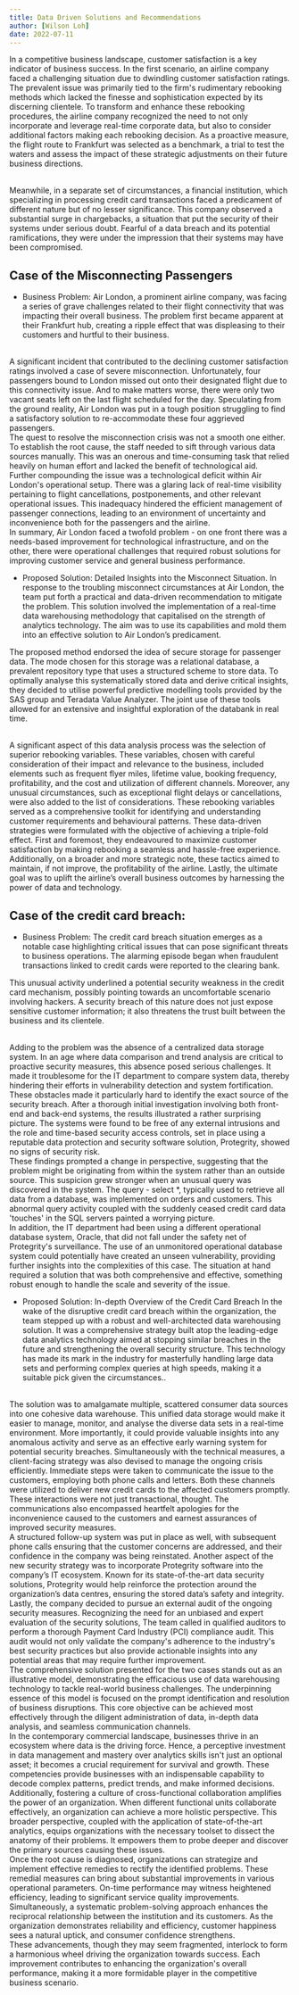 ```yaml
---
title: Data Driven Solutions and Recommendations
author: [Wilson Loh]
date: 2022-07-11
---
```


In a competitive business landscape, customer satisfaction is a key indicator of business success. In the first scenario, an airline company faced a challenging situation due to dwindling customer satisfaction ratings. The prevalent issue was primarily tied to the firm's rudimentary rebooking methods which lacked the finesse and sophistication expected by its discerning clientele.
To transform and enhance these rebooking procedures, the airline company recognized the need to not only incorporate and leverage real-time corporate data, but also to consider additional factors making each rebooking decision. As a proactive measure, the flight route to Frankfurt was selected as a benchmark, a trial to test the waters and assess the impact of these strategic adjustments on their future business directions.

<br>
Meanwhile, in a separate set of circumstances, a financial institution, which specializing in processing credit card transactions faced a predicament of different nature but of no lesser significance. This company observed a substantial surge in chargebacks, a situation that put the security of their systems under serious doubt. Fearful of a data breach and its potential ramifications, they were under the impression that their systems may have been compromised.

## Case of the Misconnecting Passengers

- Business Problem: Air London, a prominent airline company, was facing a series of grave challenges related to their flight connectivity that was impacting their overall business. The problem first became apparent at their Frankfurt hub, creating a ripple effect that was displeasing to their customers and hurtful to their business.

<br>
A significant incident that contributed to the declining customer satisfaction ratings involved a case of severe misconnection. Unfortunately, four passengers bound to London missed out onto their designated flight due to this connectivity issue. And to make matters worse, there were only two vacant seats left on the last flight scheduled for the day. Speculating from the ground reality, Air London was put in a tough position struggling to find a satisfactory solution to re-accommodate these four aggrieved passengers.

<br>
The quest to resolve the misconnection crisis was not a smooth one either. To establish the root cause, the staff needed to sift through various data sources manually. This was an onerous and time-consuming task that relied heavily on human effort and lacked the benefit of technological aid.

<br>
Further compounding the issue was a technological deficit within Air London's operational setup. There was a glaring lack of real-time visibility pertaining to flight cancellations, postponements, and other relevant operational issues. This inadequacy hindered the efficient management of passenger connections, leading to an environment of uncertainty and inconvenience both for the passengers and the airline.

<br>
In summary, Air London faced a twofold problem - on one front there was a needs-based improvement for technological infrastructure, and on the other, there were operational challenges that required robust solutions for improving customer service and general business performance.

- Proposed Solution: Detailed Insights into the Misconnect Situation.  In response to the troubling misconnect circumstances at Air London, the team put forth a practical and data-driven recommendation to mitigate the problem. This solution involved the implementation of a real-time data warehousing methodology that capitalised on the strength of analytics technology.  The aim was to use its capabilities and mold them into an effective solution to Air London’s predicament.

The proposed method endorsed the idea of secure storage for passenger data. The mode chosen for this storage was a relational database, a prevalent repository type that uses a structured scheme to store data. To optimally analyse this systematically stored data and derive critical insights, they decided to utilise powerful predictive modelling tools provided by the SAS group and Teradata Value Analyzer. The joint use of these tools allowed for an extensive and insightful exploration of the databank in real time.

<br>
A significant aspect of this data analysis process was the selection of superior rebooking variables. These variables, chosen with careful consideration of their impact and relevance to the business, included elements such as frequent flyer miles, lifetime value, booking frequency, profitability, and the cost and utilization of different channels. Moreover, any unusual circumstances, such as exceptional flight delays or cancellations, were also added to the list of considerations. These rebooking variables served as a comprehensive toolkit for identifying and understanding customer requirements and behavioural patterns.
These data-driven strategies were formulated with the objective of achieving a triple-fold effect. First and foremost, they endeavoured to maximize customer satisfaction by making rebooking a seamless and hassle-free experience. Additionally, on a broader and more strategic note, these tactics aimed to maintain, if not improve, the profitability of the airline. Lastly, the ultimate goal was to uplift the airline’s overall business outcomes by harnessing the power of data and technology.

## Case of the credit card breach: 
- Business Problem: The credit card breach situation emerges as a notable case highlighting critical issues that can pose significant threats to business operations. The alarming episode began when fraudulent transactions linked to credit cards were reported to the clearing bank.

This unusual activity underlined a potential security weakness in the credit card mechanism, possibly pointing towards an uncomfortable scenario involving hackers. A security breach of this nature does not just expose sensitive customer information; it also threatens the trust built between the business and its clientele.

<br>
Adding to the problem was the absence of a centralized data storage system. In an age where data comparison and trend analysis are critical to proactive security measures, this absence posed serious challenges. It made it troublesome for the IT department to compare system data, thereby hindering their efforts in vulnerability detection and system fortification.

<br>
These obstacles made it particularly hard to identify the exact source of the security breach. After a thorough initial investigation involving both front-end and back-end systems, the results illustrated a rather surprising picture. The systems were found to be free of any external intrusions and the role and time-based security access controls, set in place using a reputable data protection and security software solution, Protegrity, showed no signs of security risk.

<br>
These findings prompted a change in perspective, suggesting that the problem might be originating from within the system rather than an outside source. This suspicion grew stronger when an unusual query was discovered in the system. The query - select *, typically used to retrieve all data from a database, was implemented on orders and customers. This abnormal query activity coupled with the suddenly ceased credit card data 'touches' in the SQL servers painted a worrying picture.

<br>
In addition, the IT department had been using a different operational database system, Oracle, that did not fall under the safety net of Protegrity's surveillance. The use of an unmonitored operational database system could potentially have created an unseen vulnerability, providing further insights into the complexities of this case. The situation at hand required a solution that was both comprehensive and effective, something robust enough to handle the scale and severity of the issue.

- Proposed Solution: In-depth Overview of the Credit Card Breach In the wake of the disruptive credit card breach within the organization, the team stepped up with a robust and well-architected data warehousing solution. It was a comprehensive strategy built atop the leading-edge data analytics technology aimed at stopping similar breaches in the future and strengthening the overall security structure. This technology has made its mark in the industry for masterfully handling large data sets and performing complex queries at high speeds, making it a suitable pick given the circumstances..

<br>
The solution was to amalgamate multiple, scattered consumer data sources into one cohesive data warehouse. This unified data storage would make it easier to manage, monitor, and analyse the diverse data sets in a real-time environment. More importantly, it could provide valuable insights into any anomalous activity and serve as an effective early warning system for potential security breaches. Simultaneously with the technical measures, a client-facing strategy was also devised to manage the ongoing crisis efficiently. Immediate steps were taken to communicate the issue to the customers, employing both phone calls and letters. Both these channels were utilized to deliver new credit cards to the affected customers promptly. These interactions were not just transactional, thought. The communications also encompassed heartfelt apologies for the inconvenience caused to the customers and earnest assurances of improved security measures. 

<br>
A structured follow-up system was put in place as well, with subsequent phone calls ensuring that the customer concerns are addressed, and their confidence in the company was being reinstated. Another aspect of the new security strategy was to incorporate Protegrity software into the company’s IT ecosystem. Known for its state-of-the-art data security solutions, Protegrity would help reinforce the protection around the organization’s data centres, ensuring the stored data’s safety and integrity. Lastly, the company decided to pursue an external audit of the ongoing security measures. Recognizing the need for an unbiased and expert evaluation of the security solutions, The team called in qualified auditors to perform a thorough Payment Card Industry (PCI) compliance audit. This audit would not only validate the company's adherence to the industry's best security practices but also provide actionable insights into any potential areas that may require further improvement.

<br>
The comprehensive solution presented for the two cases stands out as an illustrative model, demonstrating the efficacious use of data warehousing technology to tackle real-world business challenges. The underpinning essence of this model is focused on the prompt identification and resolution of business disruptions. This core objective can be achieved most effectively through the diligent administration of data, in-depth data analysis, and seamless communication channels.

<br>
In the contemporary commercial landscape, businesses thrive in an ecosystem where data is the driving force. Hence, a perceptive investment in data management and mastery over analytics skills isn't just an optional asset; it becomes a crucial requirement for survival and growth. These competencies provide businesses with an indispensable capability to decode complex patterns, predict trends, and make informed decisions.

<br>
Additionally, fostering a culture of cross-functional collaboration amplifies the power of an organization. When different functional units collaborate effectively, an organization can achieve a more holistic perspective. This broader perspective, coupled with the application of state-of-the-art analytics, equips organizations with the necessary toolset to dissect the anatomy of their problems. It empowers them to probe deeper and discover the primary sources causing these issues.

<br>
Once the root cause is diagnosed, organizations can strategize and implement effective remedies to rectify the identified problems. These remedial measures can bring about substantial improvements in various operational parameters. On-time performance may witness heightened efficiency, leading to significant service quality improvements.
Simultaneously, a systematic problem-solving approach enhances the reciprocal relationship between the institution and its customers. As the organization demonstrates reliability and efficiency, customer happiness sees a natural uptick, and consumer confidence strengthens.

<br>
These advancements, though they may seem fragmented, interlock to form a harmonious wheel driving the organization towards success. Each improvement contributes to enhancing the organization's overall performance, making it a more formidable player in the competitive business scenario.

